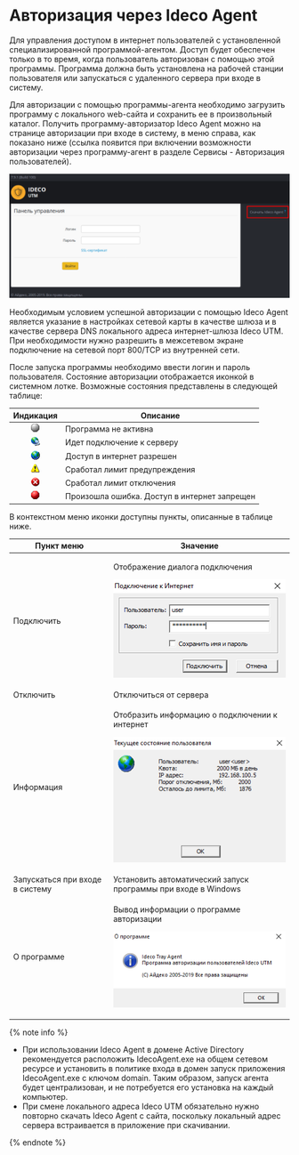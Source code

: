 # Авторизация через Ideco Agent

Для управления доступом в интернет пользователей с установленной специализированной программой-агентом. Доступ будет обеспечен только в то время, когда пользователь авторизован с помощью этой программы. Программа должна быть установлена на рабочей станции пользователя или запускаться с удаленного сервера при входе в систему.

Для авторизации с помощью программы-агента необходимо загрузить программу с локального web-сайта и сохранить ее в произвольный каталог. Получить программу-авторизатор Ideco Agent можно на странице авторизации при входе в систему, в меню справа, как показано ниже (ссылка появится при включении возможности авторизации через программу-агент в разделе Сервисы - Авторизация пользователей).

![](../../_images/download_agent-7-9-.png)

Необходимым условием успешной авторизации с помощью Ideco Agent является указание в настройках сетевой карты в качестве шлюза и в качестве сервера DNS локального адреса интернет-шлюза Ideco UTM. При необходимости нужно разрешить в межсетевом экране подключение на сетевой порт 800/TCP из внутренней сети.

После запуска программы необходимо ввести логин и пароль пользователя. Состояние авторизации отображается иконкой в системном лотке. Возможные состояния представлены в следующей таблице:

|                              Индикация                              | Описание                                     |
| :-----------------------------------------------------------------: | -------------------------------------------- |
| <img src="../../_images/agent_1.png" alt="" data-size="line">  | Программа не активна                         |
| <img src="../../_images/agent_2.png" alt="" data-size="line">  | Идет подключение к серверу                   |
| <img src="../../_images/agent_3.png" alt="" data-size="line">  | Доступ в интернет разрешен                   |
| <img src="../../_images/agent_4.png" alt="" data-size="line">  | Сработал лимит предупреждения                |
| <img src="../../_images/agent_5.png" alt="" data-size="line">  | Сработал лимит отключения                    |
| <img src="../../_images/agent_6.png" alt="" data-size="line">  | Произошла ошибка. Доступ в интернет запрещен |

В контекстном меню иконки доступны пункты, описанные в таблице ниже.

| Пункт меню                      | Значение                                                                                                                                                                                     |
| ------------------------------- | -------------------------------------------------------------------------------------------------------------------------------------------------------------------------------------------- |
| Подключить                      | <p>Отображение диалога подключения</p><p><img src="../../_images/11436167-1.png" alt="" data-size="original"> </p>                                                                    |
| Отключить                       | Отключиться от сервера                                                                                                                                                                       |
| Информация                      | <p>Отобразить информацию о подключении к интернет</p><p><img src="../../_images/quotas.png" alt="" data-size="original"> </p>                                                     |
| Запускаться при входе в систему | Установить автоматический запуск программы при входе в Windows                                                                                                                               |
| О программе                     | <p>Вывод информации о программе авторизации</p><p><img src="../../_images/about-7-9.png" alt="" data-size="original"> </p> |

{% note info %}

* При использовании Ideco Agent в домене Active Directory рекомендуется расположить IdecoAgent.exe на общем сетевом ресурсе и установить в политике входа в домен запуск приложения IdecoAgent.exe с ключом domain. Таким образом, запуск агента будет централизован, и не потребуется его установка на каждый компьютер.
* При смене локального адреса Ideco UTM обязательно нужно повторно скачать Ideco Agent с сайта, поскольку локальный адрес сервера встраивается в приложение при скачивании.

{% endnote %}

